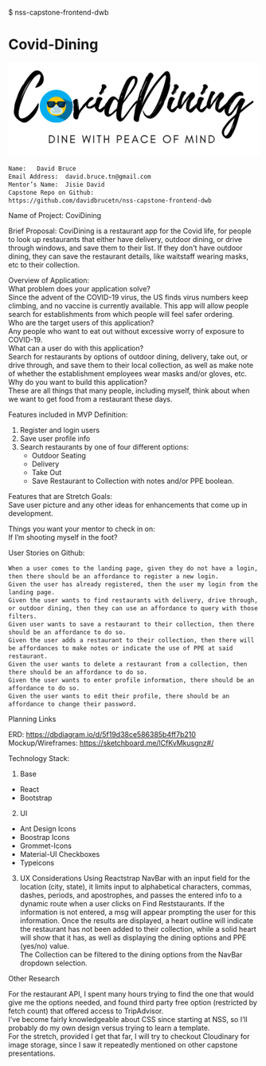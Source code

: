 $ nss-capstone-frontend-dwb  
# Covid-Dining 


![alt text](https://github.com/davidbrucetn/nss-capstone-frontend-dwb/blob/master/src/components/nav/images/logo.png?raw=true)


	Name:	David Bruce  
	Email Address:	david.bruce.tn@gmail.com  
	Mentor’s Name:	Jisie David  
	Capstone Repo on Github:   
	https://github.com/davidbrucetn/nss-capstone-frontend-dwb  
  
Name of Project: CoviDining  
  
Brief Proposal: CoviDining is a restaurant app for the Covid life, for people to look up restaurants that either have delivery, outdoor dining, or drive through windows, and save them to their list. If they don't have outdoor dining, they can save the restaurant details, like waitstaff wearing masks, etc to their collection.  
  
Overview of Application:   
	What problem does your application solve?   
		Since the advent of the COVID-19 virus, the US finds virus numbers keep climbing, and no vaccine is currently available. This app will allow people search for establishments from which people will feel safer ordering.  
	Who are the target users of this application?	  
		Any people who want to eat out without excessive worry of exposure to COVID-19.  
	What can a user do with this application?  
		Search for restaurants by options of outdoor dining, delivery, take out, or drive through, and save them to their local collection, as well as make note of whether the establishment employees wear masks and/or gloves, etc.  
	Why do you want to build this application?  
		These are all things that many people, including myself, think about when we want to get food from a restaurant these days.  
  
Features included in MVP Definition:   
  1.  Register and login users  
  2.  Save user profile info  
  3.  Search restaurants by one of four different options:  
      * Outdoor Seating  
      * Delivery  
      * Take Out  
      * Save Restaurant to Collection with notes and/or PPE boolean.  
  
Features that are Stretch Goals:  
	Save user picture and any other ideas for enhancements that come up in development.  
  
Things you want your mentor to check in on:  
	If I’m shooting myself in the foot?  
  
User Stories on Github:   
  
	When a user comes to the landing page, given they do not have a login, then there should be an affordance to register a new login.  
	Given the user has already registered, then the user my login from the landing page.  
	Given the user wants to find restaurants with delivery, drive through, or outdoor dining, then they can use an affordance to query with those filters.  
	Given user wants to save a restaurant to their collection, then there should be an affordance to do so.  
	Given the user adds a restaurant to their collection, then there will be affordances to make notes or indicate the use of PPE at said restaurant.  
	Given the user wants to delete a restaurant from a collection, then there should be an affordance to do so.  
	Given the user wants to enter profile information, there should be an affordance to do so.  
	Given the user wants to edit their profile, there should be an affordance to change their password.  
  
  
Planning Links  

ERD: https://dbdiagram.io/d/5f19d38ce586385b4ff7b210  
Mockup/Wireframes: https://sketchboard.me/lCfKvMkusgnz#/  

Technology Stack:   
1.  Base  
   * React  
   * Bootstrap
2.  UI
   * Ant Design Icons  
   *  Boostrap Icons  
   *  Grommet-Icons  
   *  Material-UI Checkboxes  
   *  Typeicons  
3.  UX Considerations
  Using Reactstrap NavBar with an input field for the location (city, state), it limits input to alphabetical characters, commas, dashes, periods, and apostrophes, and passes the entered info to a dynamic route when a user clicks on Find Reststaurants.  If the information is not entered, a msg will appear prompting the user for this information. 
Once the results are displayed, a heart outline will indicate the restaurant has not been added to their collection, while a solid heart will show that it has, as well as displaying the dining options and PPE (yes/no) value.  
  The Collection can be filtered to the dining options from the NavBar dropdown selection.

Other Research  
  
For the restaurant API, I spent many hours trying to find the one that would give me the options needed, and found third party free option (restricted by fetch count) that offered access to TripAdvisor.  
I’ve become fairly knowledgeable about CSS since starting at NSS, so I’ll probably do my own design versus trying to learn a template.	  
For the stretch, provided I get that far, I will try to checkout Cloudinary for image storage, since I saw it repeatedly mentioned on other capstone presentations.  
